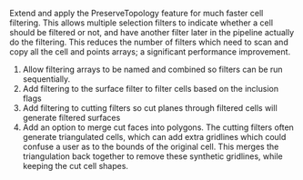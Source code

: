 Extend and apply the PreserveTopology feature for much faster cell filtering. This allows multiple selection filters to indicate whether a cell should be filtered or not, and have another filter later in the pipeline actually do the filtering. This reduces the number of filters which need to scan and copy all the cell and points arrays; a significant performance improvement.

1. Allow filtering arrays to be named and combined so filters can be run sequentially.
1. Add filtering to the surface filter to filter cells based on the inclusion flags
1. Add filtering to cutting filters so cut planes through filtered cells will generate filtered surfaces
1. Add an option to merge cut faces into polygons. The cutting filters often generate triangulated cells, which can add extra gridlines which could confuse a user as to the bounds of the original cell. This merges the triangulation back together to remove these synthetic gridlines, while keeping the cut cell shapes.
